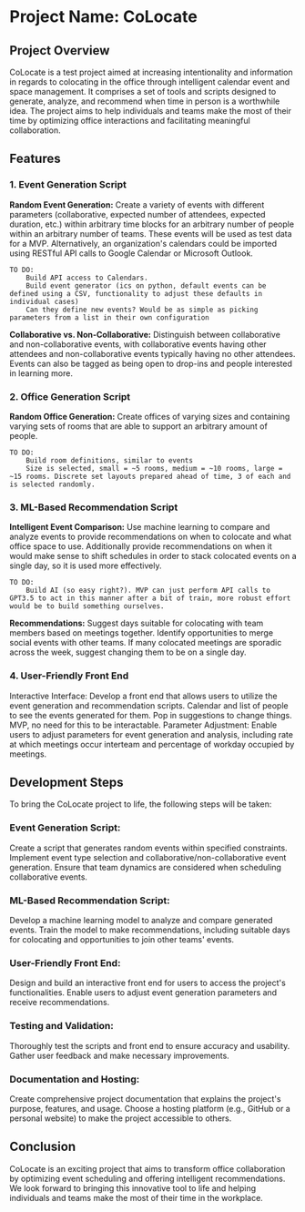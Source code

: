 # Project Name: CoLocate
## Project Overview
CoLocate is a test project aimed at increasing intentionality and information in regards to colocating in the office through intelligent calendar event and space management. It comprises a set of tools and scripts designed to generate, analyze, and recommend when time in person is a worthwhile idea. The project aims to help individuals and teams make the most of their time by optimizing office interactions and facilitating meaningful collaboration.

## Features
### 1. Event Generation Script
**Random Event Generation:** Create a variety of events with different parameters (collaborative, expected number of attendees, expected duration, etc.) within arbitrary time blocks for an arbitrary number of people within an arbitrary number of teams. These events will be used as test data for a MVP. Alternatively, an organization's calendars could be imported using RESTful API calls to Google Calendar or Microsoft Outlook.

    TO DO: 
        Build API access to Calendars.
        Build event generator (ics on python, default events can be defined using a CSV, functionality to adjust these defaults in individual cases)
        Can they define new events? Would be as simple as picking parameters from a list in their own configuration

**Collaborative vs. Non-Collaborative:** Distinguish between collaborative and non-collaborative events, with collaborative events having other attendees and non-collaborative events typically having no other attendees. Events can also be tagged as being open to drop-ins and people interested in learning more.

### 2. Office Generation Script
**Random Office Generation:** Create offices of varying sizes and containing varying sets of rooms that are able to support an arbitrary amount of people. 

    TO DO:
        Build room definitions, similar to events
        Size is selected, small = ~5 rooms, medium = ~10 rooms, large = ~15 rooms. Discrete set layouts prepared ahead of time, 3 of each and is selected randomly. 
        
### 3. ML-Based Recommendation Script
**Intelligent Event Comparison:** Use machine learning to compare and analyze events to provide recommendations on when to colocate and what office space to use. Additionally provide recommendations on when it would make sense to shift schedules in order to stack colocated events on a single day, so it is used more effectively.

    TO DO:
        Build AI (so easy right?). MVP can just perform API calls to GPT3.5 to act in this manner after a bit of train, more robust effort would be to build something ourselves.
        
**Recommendations:**
Suggest days suitable for colocating with team members based on meetings together.
Identify opportunities to merge social events with other teams.
If many colocated meetings are sporadic across the week, suggest changing them to be on a single day.

### 4. User-Friendly Front End
Interactive Interface: Develop a front end that allows users to utilize the event generation and recommendation scripts. Calendar and list of people to see the events generated for them. Pop in suggestions to change things. MVP, no need for this to be interactable.
Parameter Adjustment: Enable users to adjust parameters for event generation and analysis, including rate at which meetings occur interteam and percentage of workday occupied by meetings.

## Development Steps
To bring the CoLocate project to life, the following steps will be taken:

### Event Generation Script:

Create a script that generates random events within specified constraints.
Implement event type selection and collaborative/non-collaborative event generation.
Ensure that team dynamics are considered when scheduling collaborative events.

### ML-Based Recommendation Script:

Develop a machine learning model to analyze and compare generated events.
Train the model to make recommendations, including suitable days for colocating and opportunities to join other teams' events.

### User-Friendly Front End:

Design and build an interactive front end for users to access the project's functionalities.
Enable users to adjust event generation parameters and receive recommendations.

### Testing and Validation:

Thoroughly test the scripts and front end to ensure accuracy and usability.
Gather user feedback and make necessary improvements.

### Documentation and Hosting:

Create comprehensive project documentation that explains the project's purpose, features, and usage.
Choose a hosting platform (e.g., GitHub or a personal website) to make the project accessible to others.

## Conclusion
CoLocate is an exciting project that aims to transform office collaboration by optimizing event scheduling and offering intelligent recommendations. We look forward to bringing this innovative tool to life and helping individuals and teams make the most of their time in the workplace.

